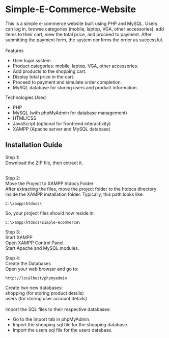 # Simple-E-Commerce-Website

This is a simple e-commerce website built using PHP and MySQL. Users can log in, browse categories (mobile, laptop, VGA, other accessories), add items to their cart, view the total price, and proceed to payment. After submitting the payment form, the system confirms the order as successful.
<br><br>
Features
- User login system.
- Product categories: mobile, laptop, VGA, other accessories.
- Add products to the shopping cart.
- Display total price in the cart.
- Proceed to payment and simulate order completion.
- MySQL database for storing users and product information.

Technologies Used
- PHP
- MySQL (with phpMyAdmin for database management)
- HTML/CSS
- JavaScript (optional for front-end interactivity)
- XAMPP (Apache server and MySQL database)

<h2>Installation Guide</h2>
Step 1:<br> Download the ZIP file, then extract it.<br><br>

Step 2:<br> Move the Project to XAMPP htdocs Folder<br>
After extracting the files, move the project folder to the htdocs directory inside the XAMPP installation folder. Typically, this path looks like:<br>

```
C:\xampp\htdocs\
```
So, your project files should now reside in:<br>
```
C:\xampp\htdocs\simple-ecommerce\
```

Step 3:<br> Start XAMPP<br>
Open XAMPP Control Panel.<br>
Start Apache and MySQL modules.<br>

Step 4:<br> Create the Databases<br>
Open your web browser and go to:<br>
```
http://localhost/phpmyadmin
```
Create two new databases:<br>
shopping (for storing product details)<br>
users (for storing user account details)<br><br>
Import the SQL files to their respective databases:
- Go to the Import tab in phpMyAdmin.
- Import the shopping.sql file for the shopping database.
- Import the users.sql file for the users database.
